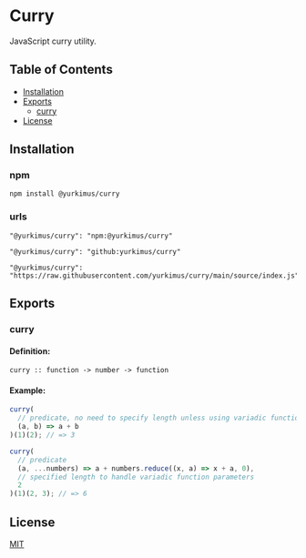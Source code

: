 # Curry

JavaScript curry utility.

## Table of Contents

- [Installation](#installation)
- [Exports](#exports)
  - [curry](#curry)
- [License](#license)

## Installation

### npm

```
npm install @yurkimus/curry
```

### urls

```
"@yurkimus/curry": "npm:@yurkimus/curry"
```

```
"@yurkimus/curry": "github:yurkimus/curry"
```

```
"@yurkimus/curry": "https://raw.githubusercontent.com/yurkimus/curry/main/source/index.js"
```

## Exports

### curry

#### Definition:

```
curry :: function -> number -> function
```

#### Example:

```javascript
curry(
  // predicate, no need to specify length unless using variadic function parameters
  (a, b) => a + b
)(1)(2); // => 3

curry(
  // predicate
  (a, ...numbers) => a + numbers.reduce((x, a) => x + a, 0),
  // specified length to handle variadic function parameters
  2
)(1)(2, 3); // => 6
```

## License

[MIT](LICENSE)
